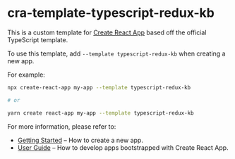 # cra-template-typescript-redux-kb

This is a custom template for [Create React App](https://github.com/facebook/create-react-app) based off the official TypeScript template.

To use this template, add `--template typescript-redux-kb` when creating a new app.

For example:

```sh
npx create-react-app my-app --template typescript-redux-kb

# or

yarn create react-app my-app --template typescript-redux-kb
```

For more information, please refer to:

-   [Getting Started](https://create-react-app.dev/docs/getting-started) – How to create a new app.
-   [User Guide](https://create-react-app.dev) – How to develop apps bootstrapped with Create React App.
